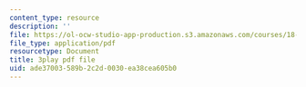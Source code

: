 ```yaml
---
content_type: resource
description: ''
file: https://ol-ocw-studio-app-production.s3.amazonaws.com/courses/18-065-matrix-methods-in-data-analysis-signal-processing-and-machine-learning-spring-2018/ade37003589b2c2d0030ea38cea605b0_xaSL8yFgqig.pdf
file_type: application/pdf
resourcetype: Document
title: 3play pdf file
uid: ade37003-589b-2c2d-0030-ea38cea605b0
---
```

